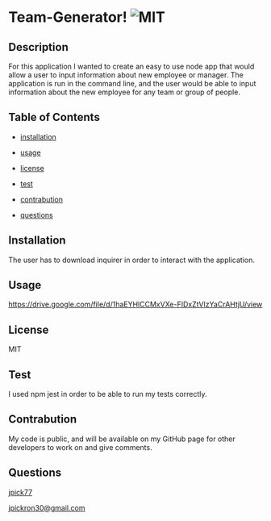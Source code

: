 # Team-Generator! ![MIT](https://img.shields.io/badge/License-MIT-red)


  ## Description
  For this application I wanted to create an easy to use node app that would allow a user to input information about new employee or manager. The application is run in the command line, and the user would be able to input information about the new employee for any team or group of people.

  ## Table of Contents

  - [installation](#installation)

  - [usage](#usage)

  - [license](#license)

  - [test](#test)

  - [contrabution](#contrabution)

  - [questions](#questions)

  ## Installation
  The user has to download inquirer in order to interact with the application.

  ## Usage
  https://drive.google.com/file/d/1haEYHlCCMxVXe-FIDxZtVIzYaCrAHtjU/view

  ## License
  MIT

  ## Test
  I used npm jest in order to be able to run my tests correctly. 

  ## Contrabution
  My code is public, and will be available on my GitHub page for other developers to work on and give comments.

  ## Questions
  [jpick77](https://github.com/jpick77)

  jpickron30@gmail.com
